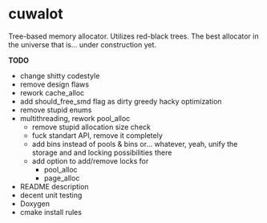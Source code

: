 # cuwalot
Tree-based memory allocator. Utilizes red-black trees. The best allocator in the universe that is... under construction yet.

**TODO**
- change shitty codestyle
- remove design flaws
- rework cache_alloc
- add should_free_smd flag as dirty greedy hacky optimization
- remove stupid enums
- multithreading, rework pool_alloc
  - remove stupid allocation size check
  - fuck standart API, remove it completely
  - add bins instead of pools & bins or... whatever, yeah, unify the storage and and locking possibilities there
  - add option to add/remove locks for
    - pool_alloc
	- page_alloc
- README description
- decent unit testing
- Doxygen
- cmake install rules